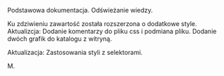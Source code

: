 Podstawowa dokumentacja. Odświeżanie wiedzy.

Ku zdziwieniu zawartość została rozszerzona o dodatkowe style.<br>
Aktualizcja:
Dodanie komentarzy do pliku css i podmiana pliku. 
Dodanie dwóch grafik do katalogu z witryną.

Aktualizacja:
Zastosowania styli z selektorami.

M.
